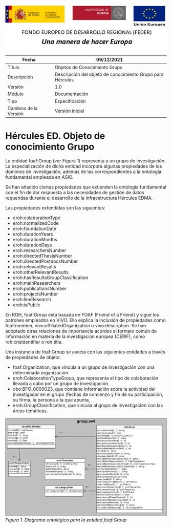 ![](../../Docs/media/CabeceraDocumentosMD.png)

| Fecha         | 09/12/2021                                                   |
| ------------- | ------------------------------------------------------------ |
|Título|Objetos de Conocimiento Grupo| 
|Descripción|Descripción del objeto de conocimiento Grupo para Hércules|
|Versión|1.0|
|Módulo|Documentación|
|Tipo|Especificación|
|Cambios de la Versión|Versión inicial|

# Hércules ED. Objeto de conocimiento Grupo

La entidad foaf:Group (ver Figura 1) representa a un grupo de investigación. La especialización de dicha entidad incorpora algunas propiedades de los dominios de investigación, además de las correspondientes a la ontología fundamental empleada en ASIO.

Se han añadido ciertas propiedades que extienden la ontología fundamental con el fin de dar respuesta a las necesidades de gestión de datos requeridas durante el desarrollo de la infraestructura Hércules EDMA.

Las propiedades extendidas son las siguientes:

- eroh:colaborationType
- eroh:normalizedCode
- eroh:foundationDate
- eroh:durationYears
- eroh:durationMonths
- eroh:durationDays
- eroh:researchersNumber
- eroh:directedThesisNumber
- eroh:directedPostdocsNumber
- eroh:relevantResults
- eroh:otherRelevantResults
- eroh:hasResultsGroupClassification
- eroh:mainResearchers
- eroh:publicationsNumber
- eroh:projectsNumber
- eroh:lineResearch
- eroh:isPublic


En ROH, foaf:Group está basada en FOAF (Friend of a Friend) y sigue los patrones empleados en VIVO. Ello explica la inclusión de propiedades como foaf:member, vivo:affiliatedOrganization o vivo:description. Se han adoptado otras relaciones de importancia acordes al formato común de información en materia de la investigación europea (CERIF), como roh:crisIdentifier o roh:title.

Una instancia de foaf:Group se asocia con las siguientes entidades a través de propiedades de objeto:
- foaf:Organization, que vincula a un grupo de investigación con una determinada organización.
- eroh:ColaborationTypeGroup, que representa el tipo de colaboración llevada a cabo por un grupo de investigación.
- obo:BFO_0000023, que contiene información sobre la actividad del investigador en el grupo (fechas de comienzo y fin de su participación, su firma, la persona a la que apunta,
- eroh:GroupClassification, que vincula al grupo de investigación con las áreas temáticas.


![](../../Docs/media/ObjetosDeConocimiento/Group.png)
*Figura 1. Diagrama ontológico para la entidad foaf:Group*
